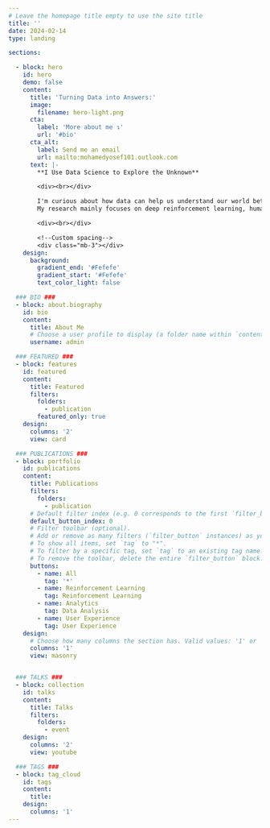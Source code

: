 ```yaml
---
# Leave the homepage title empty to use the site title
title: ''
date: 2024-02-14
type: landing

sections:

  - block: hero
    id: hero
    demo: false
    content:
      title: 'Turning Data into Answers:'
      image:
        filename: hero-light.png
      cta:
        label: 'More about me ↴'
        url: '#bio'
      cta_alt:
        label: Send me an email
        url: mailto:mohamedyosef101.outlook.com
      text: |-
        **I Use Data Science to Explore the Unknown**

        <div><br></div>

        I'm curious about how data can help us understand our world better (more importantly: the human brain). 
        My research mainly focuses on deep reinforcement learning, human-AI interaction, and sometimes computational neuroscience.

        <div><br></div>

        <!--Custom spacing-->
        <div class="mb-3"></div>
    design:
      background:
        gradient_end: '#Fefefe'
        gradient_start: '#Fefefe'
        text_color_light: false

  ### BIO ###
  - block: about.biography
    id: bio
    content:
      title: About Me
      # Choose a user profile to display (a folder name within `content/authors/`)
      username: admin

  ### FEATURED ###
  - block: features
    id: featured
    content:
      title: Featured
      filters:
        folders:
          - publication
        featured_only: true
    design:
      columns: '2'
      view: card

  ### PUBLICATIONS ###
  - block: portfolio
    id: publications
    content:
      title: Publications
      filters:
        folders:
          - publication
      # Default filter index (e.g. 0 corresponds to the first `filter_button` instance below).
      default_button_index: 0
      # Filter toolbar (optional).
      # Add or remove as many filters (`filter_button` instances) as you like.
      # To show all items, set `tag` to "*".
      # To filter by a specific tag, set `tag` to an existing tag name.
      # To remove the toolbar, delete the entire `filter_button` block.
      buttons:
        - name: All
          tag: '*'
        - name: Reinforcement Learning
          tag: Reinforcement Learning
        - name: Analytics
          tag: Data Analysis
        - name: User Experience
          tag: User Experience
    design:
      # Choose how many columns the section has. Valid values: '1' or '2'.
      columns: '1'
      view: masonry


  ### TALKS ### 
  - block: collection
    id: talks
    content: 
      title: Talks
      filters: 
        folders: 
          - event
    design: 
      columns: '2'
      view: youtube

  ### TAGS ###
  - block: tag_cloud
    id: tags
    content:
      title: 
    design:
      columns: '1'
---
```

